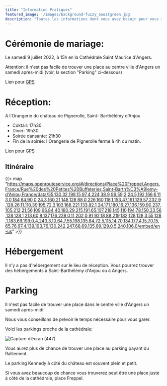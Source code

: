 ```yaml
---
title: "Information Pratiques"
featured_image: '/images/background-fuzzy_boostgreen.jpg'
description: "Toutes les informations dont vous avez besoin pour vous rendre au mariage"
---
```


# Cérémonie de mariage: 

Le samedi 9 juillet 2022, à 15h en la Cathédrale Saint Maurice d'Angers.

Attention: il n'est pas facile de trouver une place au centre ville d'Angers un samedi après-midi (voir, la section "Parking" ci-dessous)

Lien pour [GPS](geo:47.47058,-0.55528?z=19)

# Réception: 

A l'Orangerie du château de Pignerolle, Saint- Barthélémy d'Anjou

* Coktail: 17h30 
* Diner: 19h30
* Soirée dansante: 21h30
* Fin de la soirée: l'Orangerie de Pignerolle ferme à 4h du matin.

Lien pour [GPS](geo:47.47032,-0.47307?z=19)

## Itinéraire

{{< map "https://maps.openrouteservice.org/#/directions/Place%20Freppel,Angers,France/Rue%20des%20Petites%20Buffeteries,Saint-Barth%C3%A9lemy-d'Anjou,France/data/55,130,32,198,15,97,4,224,38,9,96,59,2,24,5,192,166,6,113,0,184,64,90,0,24,3,160,21,148,128,88,0,226,160,118,1,153,47,161,129,57,232,9,128,26,11,110,39,195,72,3,103,168,221,133,82,1,24,171,180,16,27,136,159,90,237,105,212,21,56,109,66,84,40,180,29,215,191,65,107,218,145,110,194,78,150,33,56,128,128,1,213,60,8,137,176,229,0,11,202,0,91,92,18,88,219,182,128,128,3,55,128,1,183,69,199,0,4,243,3,10,64,7,55,198,135,64,72,5,115,14,70,134,177,4,15,70,15,65,76,67,4,139,193,76,130,242,247,68,69,135,69,129,0,5,240,106,0/embed/en-us" >}}


# Hébergement

Il n'y a pas d'hébergement sur le lieu de réception. 
Vous pourrez trouver des hébergements à Saint-Barthélémy d'Anjou ou à Angers.

# Parking

Il n'est pas facile de trouver une place dans le centre ville d'Angers un samedi après-midi! 

Nous vous conseillons de prévoir le temps nécessaire pour vous garer.

Voici les parkings proche de la cathédrale:

![Capture d’écran (447)](https://user-images.githubusercontent.com/99075035/173009596-da98d4a6-004c-4485-98b2-a53ac1530195.png)

Vous aurez plus de chance de trouver une place au parking payant du Ralliement.

Le parking Kennedy à côté du château est souvent plein et petit.

Si vous avez beaucoup de chance vous trouverez peut être une place juste à côté de la cathédrale, place Freppel.



